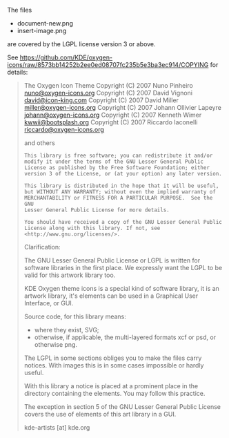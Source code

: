 The files

- document-new.png
- insert-image.png

are covered by the LGPL license version 3 or above.

See https://github.com/KDE/oxygen-icons/raw/8573bb14252b2ee0ed08707fc235b5e3ba3ec914/COPYING
for details:

> The Oxygen Icon Theme
>     Copyright (C) 2007 Nuno Pinheiro <nuno@oxygen-icons.org>
>     Copyright (C) 2007 David Vignoni <david@icon-king.com>
>     Copyright (C) 2007 David Miller <miller@oxygen-icons.org>
>     Copyright (C) 2007 Johann Ollivier Lapeyre <johann@oxygen-icons.org>
>     Copyright (C) 2007 Kenneth Wimer <kwwii@bootsplash.org>
>     Copyright (C) 2007 Riccardo Iaconelli <riccardo@oxygen-icons.org>
> 
> 
> and others
> 
>     This library is free software; you can redistribute it and/or
>     modify it under the terms of the GNU Lesser General Public
>     License as published by the Free Software Foundation; either
>     version 3 of the License, or (at your option) any later version.
> 
>     This library is distributed in the hope that it will be useful,
>     but WITHOUT ANY WARRANTY; without even the implied warranty of
>     MERCHANTABILITY or FITNESS FOR A PARTICULAR PURPOSE.  See the GNU
>     Lesser General Public License for more details.
> 
>     You should have received a copy of the GNU Lesser General Public
>     License along with this library. If not, see <http://www.gnu.org/licenses/>.
> 
> Clarification:
> 
>   The GNU Lesser General Public License or LGPL is written for
>   software libraries in the first place. We expressly want the LGPL to
>   be valid for this artwork library too.
> 
>   KDE Oxygen theme icons is a special kind of software library, it is an
>   artwork library, it's elements can be used in a Graphical User Interface, or
>   GUI.
> 
>   Source code, for this library means:
>    - where they exist, SVG;
>    - otherwise, if applicable, the multi-layered formats xcf or psd, or
>   otherwise png.
> 
>   The LGPL in some sections obliges you to make the files carry
>   notices. With images this is in some cases impossible or hardly useful.
> 
>   With this library a notice is placed at a prominent place in the directory
>   containing the elements. You may follow this practice.
> 
>   The exception in section 5 of the GNU Lesser General Public License covers
>   the use of elements of this art library in a GUI.
> 
> kde-artists [at] kde.org
